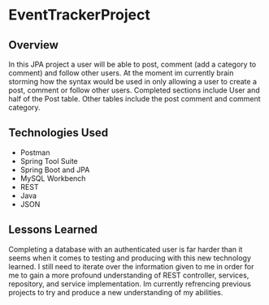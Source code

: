 # EventTrackerProject
## Overview
In this JPA project a user will be able to post, comment (add a category to comment) and follow other users. At the moment im currently brain storming how the syntax would be used in only allowing a user to create a post, comment or follow other users. Completed sections include User and half of the Post table. Other tables include the post comment and comment category. 

## Technologies Used
* Postman
* Spring Tool Suite
* Spring Boot and JPA
* MySQL Workbench
* REST
* Java
* JSON

## Lessons Learned 
Completing a database with an authenticated user is far harder than it seems when it comes to testing and producing with this new technology learned. I still need to iterate over the information given to me in order for me to gain a more profound understanding of REST controller, services, repository, and service implementation. Im currently refrencing previous projects to try and produce a new understanding of my abilities.
